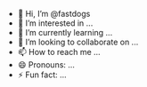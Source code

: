 - 👋 Hi, I’m @fastdogs
- 👀 I’m interested in ...
- 🌱 I’m currently learning ...
- 💞️ I’m looking to collaborate on ...
- 📫 How to reach me ...
- 😄 Pronouns: ...
- ⚡ Fun fact: ...

<!---
fastdogs/fastdogs is a ✨ special ✨ repository because its `README.md` (this file) appears on your GitHub profile.
You can click the Preview link to take a look at your changes.
--->
